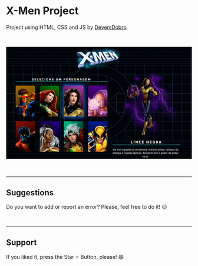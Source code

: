 # X-Men Project


Project using HTML, CSS and JS by [DevemDobro](https://github.com/devemdobro).

 
<br>


<p align="center"><img src="src/img/projeto dev.png" alt=""></p> 

 <br>
<hr>
<h2> Suggestions </h2>
<p> Do you want to add or report an error? Please, feel free to do it! 😉 </p>

<br>
<hr>
<h2> Support </h2>
<p> If you liked it, press the Star ⭐ Button, please! 😄 </p>
